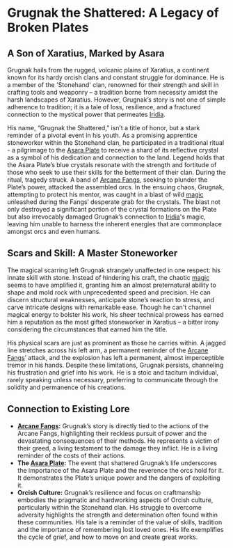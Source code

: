 # Grugnak the Shattered: A Legacy of Broken Plates

## A Son of Xaratius, Marked by Asara

Grugnak hails from the rugged, volcanic plains of Xaratius, a continent known for its hardy orcish clans and constant struggle for dominance.  He is a member of the 'Stonehand' clan, renowned for their strength and skill in crafting tools and weaponry – a tradition borne from necessity amidst the harsh landscapes of Xaratius.  However, Grugnak’s story is not one of simple adherence to tradition; it is a tale of loss, resilience, and a fractured connection to the mystical power that permeates [Iridia](/geography/world/iridia.md).

His name, “Grugnak the Shattered,” isn’t a title of honor, but a stark reminder of a pivotal event in his youth. As a promising apprentice stoneworker within the Stonehand clan, he participated in a traditional ritual - a pilgrimage to the [Asara Plate](/geography/scale/asara-plate.md) to receive a shard of its reflective crystal as a symbol of his dedication and connection to the land. Legend holds that the Asara Plate’s blue crystals resonate with the strength and fortitude of those who seek to use their skills for the betterment of their clan. During the ritual, tragedy struck. A band of [Arcane Fangs](/structure/society/factions/arcane-fangs.md), seeking to plunder the Plate’s power, attacked the assembled orcs. In the ensuing chaos, Grugnak, attempting to protect his mentor, was caught in a blast of wild [magic](/structure/mechanic/magic.md) unleashed during the Fangs’ desperate grab for the crystals.  The blast not only destroyed a significant portion of the crystal formations on the Plate but also irrevocably damaged Grugnak’s connection to [Iridia](/geography/world/iridia.md)'s magic, leaving him unable to harness the inherent energies that are commonplace amongst orcs and even humans.

## Scars and Skill: A Master Stoneworker

The magical scarring left Grugnak strangely unaffected in one respect: his innate skill with stone. Instead of hindering his craft, the chaotic [magic](/structure/mechanic/magic.md) seems to have amplified it, granting him an almost preternatural ability to shape and mold rock with unprecedented speed and precision. He can discern structural weaknesses, anticipate stone’s reaction to stress, and carve intricate designs with remarkable ease. Though he can't channel magical energy to bolster his work, his sheer technical prowess has earned him a reputation as the most gifted stoneworker in Xaratius – a bitter irony considering the circumstances that earned him the title.

His physical scars are just as prominent as those he carries within.  A jagged line stretches across his left arm, a permanent reminder of the [Arcane Fangs](/structure/society/factions/arcane-fangs.md)’ attack, and the explosion has left a permanent, almost imperceptible tremor in his hands.  Despite these limitations, Grugnak persists, channeling his frustration and grief into his work. He is a stoic and taciturn individual, rarely speaking unless necessary, preferring to communicate through the solidity and permanence of his creations.

## Connection to Existing Lore

*   **[Arcane Fangs](/structure/society/factions/arcane-fangs.md):** Grugnak’s story is directly tied to the actions of the Arcane Fangs, highlighting their reckless pursuit of power and the devastating consequences of their methods. He represents a victim of their greed, a living testament to the damage they inflict. He is a living reminder of the costs of their actions.
*   **The [Asara Plate](/geography/scale/asara-plate.md):** The event that shattered Grugnak’s life underscores the importance of the Asara Plate and the reverence the orcs hold for it. It demonstrates the Plate’s unique power and the dangers of exploiting it.
*   **Orcish Culture:** Grugnak’s resilience and focus on craftmanship embodies the pragmatic and hardworking aspects of Orcish culture, particularly within the Stonehand clan. His struggle to overcome adversity highlights the strength and determination often found within these communities. His tale is a reminder of the value of skills, tradition and the importance of remembering lost loved ones. His life exemplifies the cycle of grief, and how to move on and create great works.
